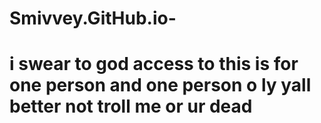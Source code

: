 # Smivvey.GitHub.io-
# i swear to god access to this is for one person and one person o ly yall better not troll me or ur dead
